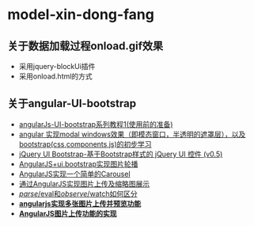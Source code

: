 # model-xin-dong-fang
## 关于数据加载过程onload.gif效果
- 采用jquery-blockUi插件
- 采用onload.html的方式
## 关于angular-UI-bootstrap
- [angularJs-UI-bootstrap系列教程1(使用前的准备)](http://www.cnblogs.com/HeJason/p/5315947.html)
- [angular 实现modal windows效果（即模态窗口，半透明的遮罩层），以及bootstrap(css,components,js)的初步学习](http://www.cnblogs.com/oxspirt/p/4536866.html)
- [jQuery UI Bootstrap-基于Bootstrap样式的 jQuery UI 控件 (v0.5)](http://www.bootcss.com/p/jquery-ui-bootstrap/)
- [AngularJS+ui.bootstrap实现图片轮播](http://blog.csdn.net/yateswang/article/details/47751477)
- [AngularJS实现一个简单的Carousel](http://www.angularjs.cn/A1cF)
- [通过AngularJS实现图片上传及缩略图展示](http://www.cnblogs.com/jach/p/5734920.html)
- [$parse/$eval和$observe/$watch如何区分](http://www.ngnice.com/posts/2314014da4eea8)
- [**angularjs实现多张图片上传并预览功能**](http://www.jb51.net/article/106661.htm)
- [**AngularJS图片上传功能的实现**](http://www.cnblogs.com/Uncle-Maize/p/6215710.html)
